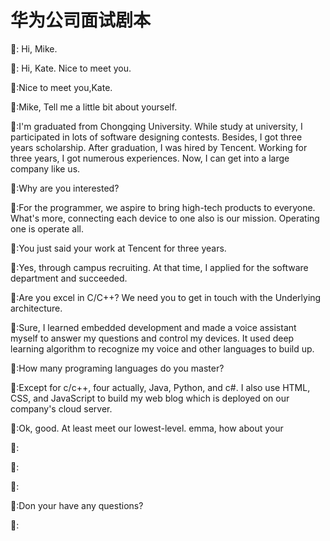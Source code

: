 # 华为公司面试剧本
:man:: Hi, Mike.

:woman:: Hi, Kate. Nice to meet you.

:man::Nice to meet you,Kate. 

:woman::Mike, Tell me a little bit about yourself.

:man::I'm graduated from Chongqing University. While study at university, I participated in lots of software designing contests. Besides, I got three years scholarship. After graduation, I was hired by Tencent. Working for three years, I got numerous experiences. Now, I can get into a large company like us. 

:woman::Why are you interested? 

:man::For the programmer, we aspire to bring high-tech products to everyone. What's more, connecting each device to one also is our mission. Operating one is operate all. 

:woman::You just said your work at Tencent for three years.

:man::Yes, through campus recruiting. At that time, I applied for the software department and succeeded. 

:woman::Are you excel in C/C++? We need you to get in touch with the Underlying architecture.

:man::Sure, I learned embedded development and made a voice assistant myself to answer my questions and control my devices. It used deep learning algorithm to recognize my voice and other languages to build up. 

:woman::How many programing languages do you master?

:man::Except for c/c++, four actually, Java, Python, and c#. I also use HTML, CSS, and JavaScript to build my web blog which is deployed on our company's cloud server. 

:woman::Ok, good. At least meet our lowest-level. emma, how about your 

:man::

:woman::

:man::

:woman::Don your have any questions? 

:man::

